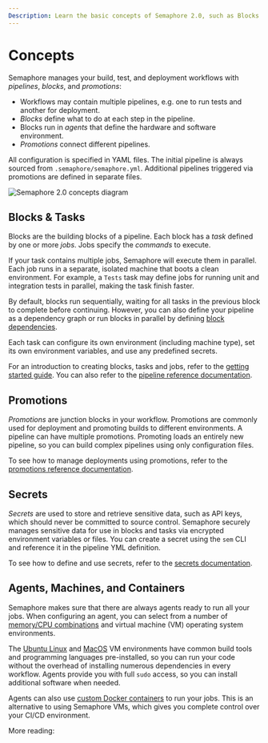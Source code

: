 ```yaml
---
Description: Learn the basic concepts of Semaphore 2.0, such as Blocks & Tasks, Promotions, Secrets, Agents, Machines, and Containers.
---
```


# Concepts

Semaphore manages your build, test, and deployment workflows with _pipelines_,
_blocks_, and _promotions_:

- Workflows may contain multiple pipelines, e.g. one to run tests and
  another for deployment.
- _Blocks_ define what to do at each step in the pipeline.
- Blocks run in _agents_ that define the hardware and software environment.
- _Promotions_ connect different pipelines.

All configuration is specified in YAML files. The initial pipeline is always
sourced from `.semaphore/semaphore.yml`. Additional pipelines triggered via
promotions are defined in separate files.

![Semaphore 2.0 concepts diagram](https://storage.googleapis.com/semaphore-public-assets/public/images/semaphoreci2-concepts.png)

## Blocks & Tasks

Blocks are the building blocks of a pipeline. Each block has a _task_ defined by
one or more _jobs_. Jobs specify the _commands_ to execute.

If your task contains multiple jobs, Semaphore will execute them in parallel.
Each job runs in a separate, isolated machine that boots a clean environment.
For example, a `Tests` task may define jobs for running unit and integration
tests in parallel, making the task finish faster.

By default, blocks run sequentially, waiting for all tasks in the previous block
to complete before continuing.  However, you can also define your pipeline as a
dependency graph or run blocks in parallel by defining
[block dependencies](https://docs.semaphoreci.com/essentials/modeling-complex-workflows/).

Each task can configure its own environment (including machine type), set its own environment variables, and use any
predefined secrets.

For an introduction to creating blocks, tasks and jobs, refer to the [getting
started guide][getting-started]. You can
also refer to the [pipeline reference documentation](https://docs.semaphoreci.com/reference/pipeline-yaml-reference/).

## Promotions

_Promotions_ are junction blocks in your workflow. Promotions are
commonly used for deployment and promoting builds to different environments.
A pipeline can have multiple promotions. Promoting loads an entirely new
pipeline, so you can build complex pipelines using only configuration files.

To see how to manage deployments using promotions, refer to the [promotions reference documentation](https://docs.semaphoreci.com/reference/pipeline-yaml-reference/#promotions).

## Secrets

_Secrets_ are used to store and retrieve sensitive data, such as API keys,
which should never be committed to source control. Semaphore securely manages
sensitive data for use in blocks and tasks via encrypted environment variables
or files. You can create a secret using the `sem` CLI and reference it in
the pipeline YML definition.

To see how to define and use secrets, refer
to the [secrets documentation](https://docs.semaphoreci.com/essentials/using-secrets/).

## Agents, Machines, and Containers

Semaphore makes sure that there are always agents ready to run all your jobs.
When configuring an agent, you can select from a number of [memory/CPU
combinations][machine-types] and virtual machine (VM) operating system
environments.

The [Ubuntu Linux][ubuntu] and [MacOS][macos] VM environments have
common build tools and programming languages pre-installed, so you can
run your code without the overhead of installing numerous dependencies in
every workflow. Agents provide you with full `sudo` access, so you can install
additional software when needed.

Agents can also use [custom Docker containers][docker-containers] to run your
jobs. This is an alternative to using Semaphore VMs, which gives you complete
control over your CI/CD environment.

More reading:

[getting-started]: ../guided-tour/getting-started.md
[machine-types]: ../ci-cd-environment/machine-types.md
[ubuntu]: ../ci-cd-environment/ubuntu-20.04-image.md
[macos]: ../ci-cd-environment/macos-xcode-14-image.md
[docker-containers]: https://docs.semaphoreci.com/ci-cd-environment/custom-ci-cd-environment-with-docker/
